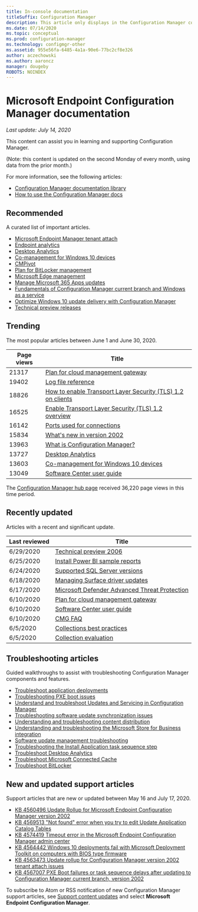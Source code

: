 ```yaml
---
title: In-console documentation
titleSuffix: Configuration Manager
description: This article only displays in the Configuration Manager console.
ms.date: 07/14/2020
ms.topic: conceptual
ms.prod: configuration-manager
ms.technology: configmgr-other
ms.assetid: 955e56fa-6485-4a1a-90e6-77bc2cf8e326
author: aczechowski
ms.author: aaroncz
manager: dougeby
ROBOTS: NOINDEX
---
```


<!-- 
- Feature 1357546
- This page displays in-console, under the Community workspace, Documentation node. 
- Don't use any relative links; must be full https://docs.microsoft.com and language neutral
- Process: https://microsoft.sharepoint.com/teams/ConfigMgr/Documents/ContentPub/Data%20collection%20process%20for%20Feature%201357546%20In-console%20documentation.docx?web=1
-->

# Microsoft Endpoint Configuration Manager documentation

*Last update: July 14, 2020*

This content can assist you in learning and supporting Configuration Manager.

(Note: this content is updated on the second Monday of every month, using data from the prior month.)

For more information, see the following articles:

- [Configuration Manager documentation library](https://docs.microsoft.com/mem/configmgr)  
- [How to use the Configuration Manager docs](https://docs.microsoft.com/mem/configmgr/core/understand/use-docs)

## Recommended

A curated list of important articles.

- [Microsoft Endpoint Manager tenant attach](https://docs.microsoft.com/mem/configmgr/tenant-attach/)
- [Endpoint analytics](https://docs.microsoft.com/mem/analytics/)
- [Desktop Analytics](https://docs.microsoft.com/mem/configmgr/desktop-analytics/)
- [Co-management for Windows 10 devices](https://docs.microsoft.com/mem/configmgr/comanage/)  
- [CMPivot](https://docs.microsoft.com/mem/configmgr/core/servers/manage/cmpivot)  
- [Plan for BitLocker management](https://docs.microsoft.com/mem/configmgr/protect/plan-design/bitlocker-management)  
- [Microsoft Edge management](https://docs.microsoft.com/mem/configmgr/apps/deploy-use/deploy-edge)  
- [Manage Microsoft 365 Apps updates](https://docs.microsoft.com/mem/configmgr/sum/deploy-use/manage-office-365-proplus-updates)  
- [Fundamentals of Configuration Manager current branch and Windows as a service](https://docs.microsoft.com/mem/configmgr/core/understand/configuration-manager-and-windows-as-service)
- [Optimize Windows 10 update delivery with Configuration Manager](https://docs.microsoft.com/mem/configmgr/sum/deploy-use/optimize-windows-10-update-delivery)
- [Technical preview releases](https://docs.microsoft.com/mem/configmgr/core/get-started/technical-preview)

## Trending

The most popular articles between June 1 and June 30, 2020.

| Page views | Title |
|------------|-------|
| 21317 | [Plan for cloud management gateway](https://docs.microsoft.com/mem/configmgr/core/clients/manage/cmg/plan-cloud-management-gateway) |
| 19402 | [Log file reference](https://docs.microsoft.com/mem/configmgr/core/plan-design/hierarchy/log-files) |
| 18826 | [How to enable Transport Layer Security (TLS) 1.2 on clients](https://docs.microsoft.com/mem/configmgr/core/plan-design/security/enable-tls-1-2-client) |
| 16525 | [Enable Transport Layer Security (TLS) 1.2 overview](https://docs.microsoft.com/mem/configmgr/core/plan-design/security/enable-tls-1-2) |
| 16142 | [Ports used for connections](https://docs.microsoft.com/mem/configmgr/core/plan-design/hierarchy/ports) |
| 15834 | [What's new in version 2002](https://docs.microsoft.com/mem/configmgr/core/plan-design/changes/whats-new-in-version-2002) |
| 13963 | [What is Configuration Manager?](https://docs.microsoft.com/mem/configmgr/core/understand/introduction) |
| 13727 | [Desktop Analytics](https://docs.microsoft.com/mem/configmgr/desktop-analytics/overview) |
| 13603 | [Co-management for Windows 10 devices](https://docs.microsoft.com/mem/configmgr/comanage/overview) |
| 13049 | [Software Center user guide](https://docs.microsoft.com/mem/configmgr/core/understand/software-center) |

The [Configuration Manager hub page](https://docs.microsoft.com/mem/configmgr/) received 36,220 page views in this time period.

## Recently updated

Articles with a recent and significant update.

| Last reviewed | Title |
|---------------|-------|
| 6/29/2020 | [Technical preview 2006](https://docs.microsoft.com/mem/configmgr/core/get-started/2020/technical-preview-2006) |
| 6/25/2020 | [Install Power BI sample reports](https://docs.microsoft.com/mem/configmgr/core/servers/manage/powerbi-sample-reports) |
| 6/24/2020 | [Supported SQL Server versions](https://docs.microsoft.com/mem/configmgr/core/plan-design/configs/support-for-sql-server-versions) |
| 6/18/2020 | [Managing Surface driver updates](https://docs.microsoft.com/mem/configmgr/sum/deploy-use/surface-drivers) |
| 6/17/2020 | [Microsoft Defender Advanced Threat Protection](https://docs.microsoft.com/mem/configmgr/protect/deploy-use/defender-advanced-threat-protection) |
| 6/10/2020 | [Plan for cloud management gateway](https://docs.microsoft.com/mem/configmgr/core/clients/manage/cmg/plan-cloud-management-gateway) |
| 6/10/2020 | [Software Center user guide](https://docs.microsoft.com/mem/configmgr/core/understand/software-center) |
| 6/10/2020 | [CMG FAQ](https://docs.microsoft.com/mem/configmgr/core/clients/manage/cmg/cloud-management-gateway-faq) |
| 6/5/2020 | [Collections best practices](https://docs.microsoft.com/mem/configmgr/core/clients/manage/collections/best-practices-for-collections) |
| 6/5/2020 | [Collection evaluation](https://docs.microsoft.com/mem/configmgr/core/clients/manage/collections/collection-evaluation) |

## Troubleshooting articles

Guided walkthroughs to assist with troubleshooting Configuration Manager components and features.

- [Troubleshoot application deployments](https://docs.microsoft.com/mem/configmgr/apps/understand/app-deployment-technical-reference)
- [Troubleshooting PXE boot issues](https://support.microsoft.com/help/4468612)
- [Understand and troubleshoot Updates and Servicing in Configuration Manager](https://support.microsoft.com/help/4490424)
- [Troubleshooting software update synchronization issues](https://support.microsoft.com/help/10059)
- [Understanding and troubleshooting content distribution](https://support.microsoft.com/help/4482728)
- [Understanding and troubleshooting the Microsoft Store for Business integration](https://docs.microsoft.com/mem/configmgr/apps/deploy-use/troubleshoot-microsoft-store-for-business-integration)
- [Software update management troubleshooting](https://support.microsoft.com/help/10680)
- [Troubleshooting the Install Application task sequence step](https://support.microsoft.com/help/18408/)
- [Troubleshoot Desktop Analytics](https://docs.microsoft.com/mem/configmgr/desktop-analytics/troubleshooting)
- [Troubleshoot Microsoft Connected Cache](https://docs.microsoft.com/mem/configmgr/core/servers/deploy/configure/troubleshoot-microsoft-connected-cache)
- [Troubleshoot BitLocker](https://docs.microsoft.com/mem/configmgr/protect/tech-ref/bitlocker/troubleshoot)

## New and updated support articles

Support articles that are new or updated between May 16 and July 17, 2020.

- [KB 4560496 Update Rollup for Microsoft Endpoint Configuration Manager version 2002](https://support.microsoft.com/help/4560496)
- [KB 4569513 "Not found" error when you try to edit Update Application Catalog Tables](https://support.microsoft.com/help/4569513)
- [KB 4574419 Timeout error in the Microsoft Endpoint Configuration Manager admin center](https://support.microsoft.com/help/4574416)
- [KB 4564442 Windows 10 deployments fail with Microsoft Deployment Toolkit on computers with BIOS type firmware](https://support.microsoft.com/help/4564442)
- [KB 4563473 Update rollup for Configuration Manager version 2002 tenant attach issues](https://support.microsoft.com/help/4563473)
- [KB 4567007 PXE Boot failures or task sequence delays after updating to Configuration Manager current branch, version 2002](https://support.microsoft.com/help/4567007)

To subscribe to Atom or RSS notification of new Configuration Manager support articles, see [Support content updates](https://support.microsoft.com/help/4089498/) and select **Microsoft Endpoint Configuration Manager**.  
